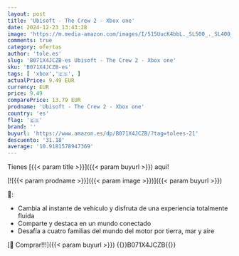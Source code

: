 ```yaml
---
layout: post
title: 'Ubisoft - The Crew 2 - Xbox one'
date: 2024-12-23 13:43:28
image: 'https://m.media-amazon.com/images/I/515UucK4bbL._SL500_._SL400_.jpg'
comments: true
category: ofertas
author: 'tole.es'
slug: 'B071X4JCZB-es Ubisoft - The Crew 2 - Xbox one'
sku: 'B071X4JCZB-es'
tags: [ 'xbox','🇪🇸', ]
actualPrice: 9.49 EUR
currency: EUR
price: 9.49
comparePrice: 13.79 EUR
prodname: 'Ubisoft - The Crew 2 - Xbox one'
country: 'es'
flag: '🇪🇸'
brand: ''
buyurl: 'https://www.amazon.es/dp/B071X4JCZB/?tag=tolees-21'
descuento: '31.18'
average: '10.9181578947369'
---
```


Tienes [{{< param title >}}]({{< param buyurl >}}) aqui!

[![{{< param prodname >}}]({{< param image >}})]({{< param buyurl >}})

🔎:

- Cambia al instante de vehículo y disfruta de una experiencia totalmente fluida
- Comparte y destaca en un mundo conectado
- Desafía a cuatro familias del mundo del motor por tierra, mar y aire

[🛒 Comprar!!!]({{< param buyurl >}})
{{<world>}}B071X4JCZB{{</world>}}

